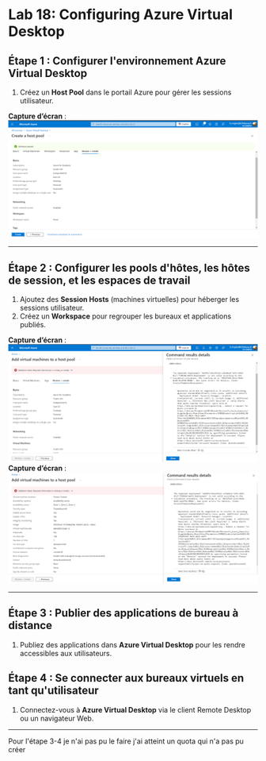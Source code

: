 
# Lab 18: Configuring Azure Virtual Desktop


## Étape 1 : Configurer l'environnement Azure Virtual Desktop

1. Créez un **Host Pool** dans le portail Azure pour gérer les sessions utilisateur.

**Capture d’écran** : ![1.png](1.png)

---

## Étape 2 : Configurer les pools d'hôtes, les hôtes de session, et les espaces de travail

1. Ajoutez des **Session Hosts** (machines virtuelles) pour héberger les sessions utilisateur.
2. Créez un **Workspace** pour regrouper les bureaux et applications publiés.

**Capture d’écran** : ![2.png](2.png)
**Capture d’écran** : ![3.png](3.png)


---

## Étape 3 : Publier des applications de bureau à distance

1. Publiez des applications dans **Azure Virtual Desktop** pour les rendre accessibles aux utilisateurs.


## Étape 4 : Se connecter aux bureaux virtuels en tant qu'utilisateur

1. Connectez-vous à **Azure Virtual Desktop** via le client Remote Desktop ou un navigateur Web.


---

Pour l'étape 3-4 je n'ai pas pu le faire j'ai atteint un quota qui n'a pas pu créer 
